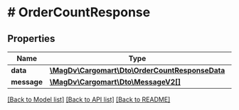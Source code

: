 # # OrderCountResponse

## Properties

Name | Type | Description | Notes
------------ | ------------- | ------------- | -------------
**data** | [**\MagDv\Cargomart\Dto\OrderCountResponseData**](.md) |  |
**message** | [**\MagDv\Cargomart\Dto\MessageV2[]**](MessageV2.md) |  | [optional]

[[Back to Model list]](../../README.md#models) [[Back to API list]](../../README.md#endpoints) [[Back to README]](../../README.md)
